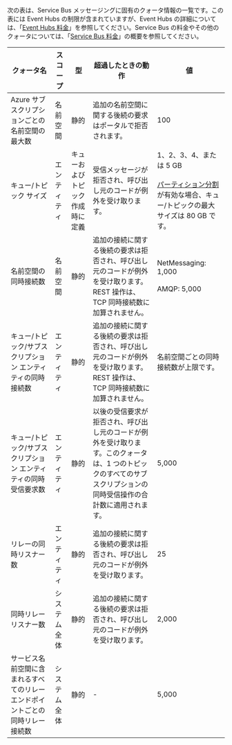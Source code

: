 次の表は、Service Bus メッセージングに固有のクォータ情報の一覧です。この表には Event Hubs の制限が含まれていますが、Event Hubs の詳細については、「[Event Hubs 料金](https://azure.microsoft.com/pricing/details/event-hubs/)」を参照してください。Service Bus の料金やその他のクォータについては、「[Service Bus 料金](https://azure.microsoft.com/pricing/details/service-bus/)」の概要を参照してください。

|クォータ名|スコープ|型|超過したときの動作|値|
|---|---|---|---|---|
| Azure サブスクリプションごとの名前空間の最大数|名前空間|静的|追加の名前空間に関する後続の要求はポータルで拒否されます。|100|
|キュー/トピック サイズ|エンティティ|キューおよびトピック作成時に定義|受信メッセージが拒否され、呼び出し元のコードが例外を受け取ります。|1、2、3、4、または 5 GB<br /><br />[パーティション分割](service-bus-partitioning.md)が有効な場合、キュー/トピックの最大サイズは 80 GB です。|
|名前空間の同時接続数|名前空間|静的|追加の接続に関する後続の要求は拒否され、呼び出し元のコードが例外を受け取ります。REST 操作は、TCP 同時接続数に加算されません。|NetMessaging: 1,000<br /><br />AMQP: 5,000|
|キュー/トピック/サブスクリプション エンティティの同時接続数|エンティティ|静的|追加の接続に関する後続の要求は拒否され、呼び出し元のコードが例外を受け取ります。REST 操作は、TCP 同時接続数に加算されません。|名前空間ごとの同時接続数が上限です。|
|キュー/トピック/サブスクリプション エンティティの同時受信要求数|エンティティ|静的|以後の受信要求が拒否され、呼び出し元のコードが例外を受け取ります。このクォータは、1 つのトピックのすべてのサブスクリプションの同時受信操作の合計数に適用されます。|5,000|
|リレーの同時リスナー数|エンティティ|静的|追加の接続に関する後続の要求は拒否され、呼び出し元のコードが例外を受け取ります。|25|
|同時リレー リスナー数|システム全体|静的|追加の接続に関する後続の要求は拒否され、呼び出し元のコードが例外を受け取ります。|2,000|
|サービス名前空間に含まれるすべてのリレー エンドポイントごとの同時リレー接続数|システム全体|静的|-|5,000| |サービス名前空間ごとのリレー エンドポイント数|システム全体|静的|-|10,000| |サービス名前空間ごとのトピック/キュー数|システム全体|静的|サービス名前空間での以降の新しいトピックまたはキューの作成要求は拒否されます。その結果、[Azure クラシック ポータル][]で構成されている場合は、エラー メッセージが生成されます。管理 API から呼び出される場合は、呼び出し元のコードが例外を受け取ります。|10,000<br /><br />1 つのサービス名前空間に含まれるトピックとキューの合計数は 10,000 以下にする必要があります。| |サービス名前空間ごとのパーティション分割されたトピック/キューの数|システム全体|静的|サービス名前空間での以降の新しいパーティション分割されたトピックまたはキューの作成要求は拒否されます。その結果、[Azure クラシック ポータル][]で構成されている場合は、エラー メッセージが生成されます。管理 API で呼び出される場合は、呼び出し元のコードが **QuotaExceededException** 例外を受け取ります。|100<br /><br />パーティション分割された各キューまたはトピックは、名前空間ごとに 10,000 個のエンティティ クォータに加算されます。| |メッセージング エンティティ パスの最大サイズ: キューまたはトピック|エンティティ|静的|-|260 文字| |メッセージング エンティティ名の最大サイズ: 名前空間、サブスクリプション、サブスクリプション、サブスクリプション規則、または Event Hubs|静的|-|50 文字| |Event Hubs イベントの最大サイズ|システム全体|静的|-|256 KB| |キューのメッセージ サイズ/トピック/サブスクリプション エンティティ|システム全体|静的|これらのクォータを超過した受信メッセージは拒否され、呼び出し元のコードが例外を受け取ります。|最大メッセージ サイズ: 256 KB ([Standard tier](../articles/service-bus/service-bus-premium-messaging.md))/1 MB ([Premium tier](../articles/service-bus/service-bus-premium-messaging.md)). <br /><br />**注** システム オーバーヘッドにより、通常、この上限はわずかに下回ります。<br /><br />最大ヘッダー サイズ: 64 KB<br /><br />プロパティ バッグ内のヘッダー プロパティの最大数: **byte/int.MaxValue**<br /><br />プロパティ バッグ内のプロパティの最大サイズ: 明示的な上限なし。ヘッダーの最大サイズによって制限されます。| |[NetOnewayRelayBinding](https://msdn.microsoft.com/library/microsoft.servicebus.netonewayrelaybinding.aspx) と [NetEventRelayBinding](https://msdn.microsoft.com/library/microsoft.servicebus.neteventrelaybinding.aspx) リレーのメッセージ サイズ|システム全体|静的|これらのクォータを超過した受信メッセージは拒否され、呼び出し元のコードが例外を受け取ります。|64 KB |[HttpRelayTransportBindingElement](https://msdn.microsoft.com/library/microsoft.servicebus.httprelaytransportbindingelement.aspx) と [NetTcpRelayBinding](https://msdn.microsoft.com/library/microsoft.servicebus.nettcprelaybinding.aspx) リレーのメッセージ サイズ|システム全体|静的|-|無制限| |キュー/トピック/サブスクリプション エンティティのメッセージ プロパティ サイズ|システム全体|静的|**SerializationException** 例外が生成されます。|各プロパティのメッセージ プロパティの最大サイズは 32 K です。すべてのプロパティの合計サイズが 64 K を超えることはできません。これは [BrokeredMessage](https://msdn.microsoft.com/library/microsoft.servicebus.messaging.brokeredmessage.aspx) のヘッダー全体に適用されます。これには、ユーザー プロパティとシステム プロパティ ([SequenceNumber](https://msdn.microsoft.com/library/microsoft.servicebus.messaging.brokeredmessage.sequencenumber.aspx)、[Label](https://msdn.microsoft.com/library/microsoft.servicebus.messaging.brokeredmessage.label.aspx)、[MessageId](https://msdn.microsoft.com/library/microsoft.servicebus.messaging.brokeredmessage.messageid.aspx) など) の両方が含まれます。| |トピックごとのサブスクリプション数|システム全体|静的|トピックのサブスクリプションの追加作成に関する後続の要求が拒否されます。その結果、ポータルで構成されている場合は、エラー メッセージが表示されます。管理 API で呼び出される場合は、呼び出し元のコードが例外を受け取ります。|2,000| |トピックごとの SQL フィルター数|システム全体|静的|トピックのフィルターの以降の追加作成要求が拒否され、呼び出し元のコードが例外を受け取ります。|2,000| |トピックごとの相関フィルター数|システム全体|静的|トピックのフィルターの以降の追加作成要求が拒否され、呼び出し元のコードが例外を受け取ります。|100,000| |SQL フィルター/アクションのサイズ|システム全体|静的|以降の追加のフィルター作成要求が拒否され、呼び出し元のコードが例外を受け取ります。|フィルター条件の文字列の最大長: 1024 (1K)<br /><br />ルール アクションの文字列の最大長: 1024 (1K)<br /><br />ルール アクションごとの式の最大数: 32|

[Azure クラシック ポータル]: http://manage.windowsazure.com